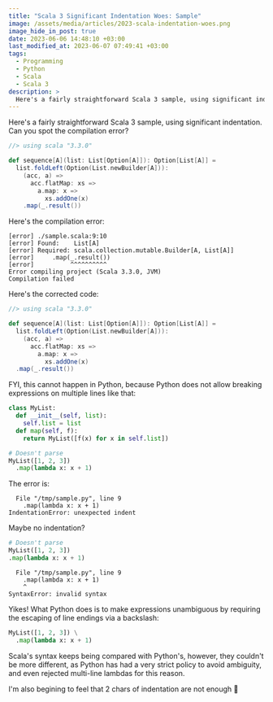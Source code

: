 ```yaml
---
title: "Scala 3 Significant Indentation Woes: Sample"
image: /assets/media/articles/2023-scala-indentation-woes.png
image_hide_in_post: true
date: 2023-06-06 14:48:10 +03:00
last_modified_at: 2023-06-07 07:49:41 +03:00
tags:
  - Programming
  - Python
  - Scala
  - Scala 3
description: >
  Here's a fairly straightforward Scala 3 sample, using significant indentation. Can you spot the compilation error?
---
```


<p class="intro">
Here's a fairly straightforward Scala 3 sample, using significant indentation. Can you spot the compilation error?
</p>

```scala
//> using scala "3.3.0"

def sequence[A](list: List[Option[A]]): Option[List[A]] =
  list.foldLeft(Option(List.newBuilder[A])):
    (acc, a) =>
      acc.flatMap: xs =>
        a.map: x =>
          xs.addOne(x)
    .map(_.result())
```

Here's the compilation error:
```text
[error] ./sample.scala:9:10
[error] Found:    List[A]
[error] Required: scala.collection.mutable.Builder[A, List[A]]
[error]     .map(_.result())
[error]          ^^^^^^^^^^
Error compiling project (Scala 3.3.0, JVM)
Compilation failed
```

Here's the corrected code:
```scala
//> using scala "3.3.0"

def sequence[A](list: List[Option[A]]): Option[List[A]] =
  list.foldLeft(Option(List.newBuilder[A])):
    (acc, a) =>
      acc.flatMap: xs =>
        a.map: x =>
          xs.addOne(x)
  .map(_.result())
```

FYI, this cannot happen in Python, because Python does not allow breaking expressions on multiple lines like that:

```python
class MyList:
  def __init__(self, list):
    self.list = list
  def map(self, f):
    return MyList([f(x) for x in self.list])

# Doesn't parse
MyList([1, 2, 3])
  .map(lambda x: x + 1)
```

The error is:
```text
  File "/tmp/sample.py", line 9
    .map(lambda x: x + 1)
IndentationError: unexpected indent
```

Maybe no indentation?
```python
# Doesn't parse
MyList([1, 2, 3])
.map(lambda x: x + 1)
```

```text
  File "/tmp/sample.py", line 9
    .map(lambda x: x + 1)
    ^
SyntaxError: invalid syntax
```

Yikes! What Python does is to make expressions unambiguous by requiring the escaping of line endings via a backslash:

```python
MyList([1, 2, 3]) \
  .map(lambda x: x + 1)
```

Scala's syntax keeps being compared with Python's, however, they couldn't be more different, as Python has had a very strict policy to avoid ambiguity, and even rejected multi-line lambdas for this reason.

<p class="warn-bubble" markdown="1">
I'm also begining to feel that 2 chars of indentation are not enough 🙊
</p>
